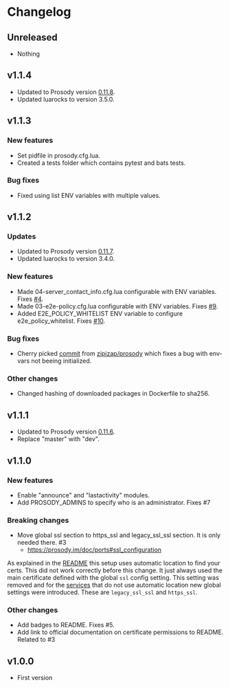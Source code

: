 # Changelog

## Unreleased

* Nothing

## v1.1.4

* Updated to Prosody version [0.11.8](https://blog.prosody.im/prosody-0.11.8-released/).
* Updated luarocks to version 3.5.0.

## v1.1.3

### New features

* Set pidfile in prosody.cfg.lua.
* Created a tests folder which contains pytest and bats tests.

### Bug fixes

* Fixed using list ENV variables with multiple values.

## v1.1.2

### Updates

* Updated to Prosody version [0.11.7](https://blog.prosody.im/prosody-0.11.7-released/).
* Updated luarocks to version 3.4.0.

### New features

* Made 04-server_contact_info.cfg.lua configurable with ENV variables. Fixes [#4](https://github.com/SaraSmiseth/prosody/issues/4).
* Made 03-e2e-policy.cfg.lua configurable with ENV variables. Fixes [#9](https://github.com/SaraSmiseth/prosody/issues/9).
* Added E2E_POLICY_WHITELIST ENV variable to configure e2e_policy_whitelist. Fixes [#10](https://github.com/SaraSmiseth/prosody/issues/10).

### Bug fixes

* Cherry picked [commit](https://github.com/zipizap/prosody/commit/fa13a990a1b87745ae5f5fe8297cb0669f9e8779) from [zipizap/prosody](https://github.com/zipizap/prosody) which fixes a bug with env-vars not beeing initialized.

### Other changes

* Changed hashing of downloaded packages in Dockerfile to sha256.

## v1.1.1

* Updated to Prosody version [0.11.6](https://blog.prosody.im/prosody-0.11.6-released/).
* Replace "master" with "dev".

## v1.1.0

### New features

* Enable "announce" and "lastactivity" modules.
* Add PROSODY_ADMINS to specify who is an administrator. Fixes #7

### Breaking changes

* Move global ssl section to https_ssl and legacy_ssl_ssl section. It is only needed there. #3
  * <https://prosody.im/doc/ports#ssl_configuration>

As explained in the [README](https://github.com/SaraSmiseth/prosody#ssl-certificates) this setup uses automatic location to find your certs. This did not work correctly before this change. It just always used the main certificate defined with the global `ssl` config setting. This setting was removed and for the [services](https://prosody.im/doc/certificates#service_certificates) that do not use automatic location new global settings were introduced. These are `legacy_ssl_ssl` and `https_ssl`.

### Other changes

* Add badges to README. Fixes #5.
* Add link to official documentation on certificate permissions to README. Related to #3

## v1.0.0

* First version
